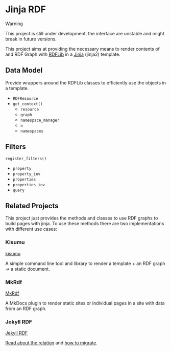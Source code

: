 # Jinja RDF

> [!WARNING]
>
> This project is still under development, the interface are unstable and might break in future versions.

This project aims at providing the necessary means to render contents of and RDF Graph with [RDFLib](https://rdflib.readthedocs.io/) in a [Jinja](https://jinja.palletsprojects.com/en/3.0.x/) (jinja2) template.

## Data Model

Provide wrappers around the RDFLib classes to efficiently use the objects in a template.

- `RDFResource`
- `get_context()`
  - `resource`
  - `graph`
  - `namespace_manager`
  - `n`
  - `namespaces`

## Filters

`register_filters()`

- `property`
- `property_inv`
- `properties`
- `properties_inv`
- `query`

## Related Projects

This project just provides the methods and classes to use RDF graphs to build pages with jinja.
To use these methods there are two implementations with different use cases:

### Kisumu

[kisumu](https://github.com/AKSW/kisumu)

A simple command line tool and library to render a template + an RDF graph -> a static document.

### MkRdf

[MkRdf](https://github.com/AKSW/mkrdf)

A MkDocs plugin to render static sites or individual pages in a site with data from an RDF graph.

### Jekyll RDF

[Jekyll RDF](https://github.com/AKSW/jekyll-rdf)

[Read about the relation](https://github.com/AKSW/mkrdf/blob/main/README.md#jekyll-rdf) and [how to migrate](https://github.com/AKSW/mkrdf/blob/main/README.md#migrate-from-jekyll-rdf).

